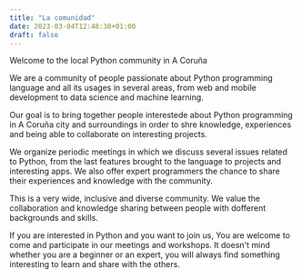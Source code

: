 ```yaml
---
title: "La comunidad"
date: 2023-03-04T12:48:38+01:00
draft: false
---
```


Welcome to the local Python community in A Coruña

We are a community of people passionate about Python programming language and all its usages in several areas, from web and mobile development to data science and machine learning.

Our goal is to bring together people interestede about Python programming in A Coruña city and surroundings in order to shre knowledge, experiences and being able to collaborate on interesting projects.

We organize periodic meetings in which we discuss several issues related to Python, from the last features brought to the language to projects and interesting apps. We also offer expert programmers the chance to share their experiences and knowledge with the community.

This is a very wide, inclusive and diverse community. We value the collaboration and knowledge sharing between people with dofferent backgrounds and skills.

If you are interested in Python and you want to join us, You are welcome to come and participate in our meetings and workshops. It doesn't mind whether you are a beginner or an expert, you will always find something interesting to learn and share with the others.
